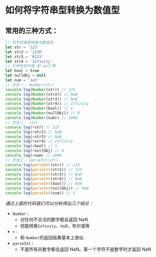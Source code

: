 # 如何将字符串型转换为数值型

## 常用的三种方式：

```js
// 将字符串型转换为数值型
let str = '123'
let str2 = '123R'
let str3 = 'R123'
let str4 = 'Infinity'
// 引申到布尔值 和 null等
let bool = true
let nullObj = null
let num = '1e3'
// 方式一： Number(str)
console.log(Number(str)) // 123
console.log(Number(str2)) // NaN
console.log(Number(str3)) // NaN
console.log(Number(str4)) // Infinity
console.log(Number(bool)) // 1
console.log(Number(nullObj)) // 0
console.log(Number(num)) // 1000
// 方式二： +str
console.log(+str) // 123
console.log(+str2) // NaN
console.log(+str3) // NaN
console.log(+str4) // Infinity
console.log(+bool) // 1
console.log(+nullObj) // 0
console.log(+num) // 1000
// 方式三： parseInt(str)
console.log(parseInt(str)) // 123
console.log(parseInt(str2)) // 123
console.log(parseInt(str3)) // NaN
console.log(parseInt(str4)) // NaN
console.log(parseInt(bool)) // NaN
console.log(parseInt(nullObj)) // NaN
console.log(parseInt(num)) // 1
```

_通过上面的代码我们可以分析得出几个结论：_

- `Number` :
  - 对任何不合法的数字都会返回 NaN
  - 但能转换`Infinity`、null，布尔值等
- `+` :
  - 和 `Number`的返回结果基本上类似
- `parseInt` :
  - 不是所有非数字都会返回 NaN。第一个字符不是数字时才返回 NaN

